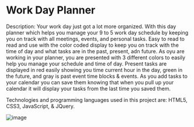 # Work Day Planner

Description: Your work day just got a lot more organized. With this day planner which helps you manage your 9 to 5 work day schedule by keeping you on track with all meetings, events, and personal tasks. Easy to read to read and use with the color coded display to keep you on track with the time of day and what tasks are in the past, present, adn future. As oyu are working in your planner, you are presented with 3 different colors to easily help you manage your schedule and time of day. Present tasks are displayed in red easily showing you time current hour in the day, green in the future, and gray is past event time blocks & events. As you add tasks to your calendar you can save them knowing that when you pull up your calendar it will display your tasks from the last time you saved them.

Technologies and programming languages used in this project are: HTML5, CSS3, JavaScript, & JQuery.

![image](https://user-images.githubusercontent.com/71519918/98611258-35172180-22b7-11eb-9626-367e6faea074.png)